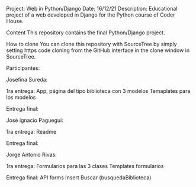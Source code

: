Project: Web in Python/Django Date: 16/12/21 Description: Educational project of a web developed in Django for the Python course of Coder House.

Content This repository contains the final Python/Django project.

How to clone You can clone this repository with SourceTree by simply setting https code cloning from the GitHub interface in the clone window in SourceTree.

Participantes:

Josefina Sureda:

1ra entrega:
App, página del tipo biblioteca con 3 modelos
Temaplates para los modelos

Entrega final:


José ignacio Paguegui:

1ra entrega:
Readme

Entrega final:


Jorge Antonio Rivas:

1ra entrega:
Formularios para las 3 clases
Templates formularios

Entrega final:
API forms
Insert 
Buscar (busquedaBiblioteca)